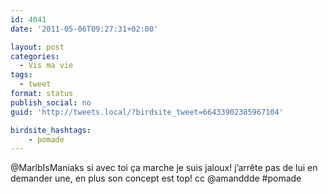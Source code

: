 ```yaml
---
id: 4041
date: '2011-05-06T09:27:31+02:00'

layout: post
categories:
  - Vis ma vie
tags:
  - tweet
format: status
publish_social: no
guid: 'http://tweets.local/?birdsite_tweet=66433902385967104'

birdsite_hashtags:
    - pomade
---
```


@MarlbIsManiaks si avec toi ça marche je suis jaloux! j’arrête pas de lui en demander une, en plus son concept est top! cc @amanddde #pomade